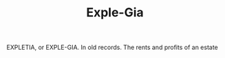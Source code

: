 ---
title: Exple-Gia
letter: E
permalink: "/definitions/bld-exple-gia.html"
body: EXPLETIA, or EXPLE-GIA. In old records. The rents and profits of an estate
published_at: '2018-07-07'
source: Black's Law Dictionary 2nd Ed (1910)
layout: post
---